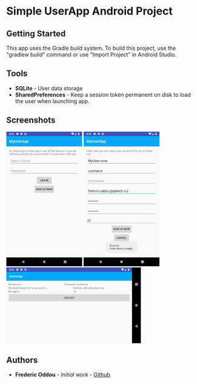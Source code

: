 # Simple UserApp Android Project

## Getting Started
This app uses the Gradle build system. To build this project, use the "gradlew build" command or use "Import Project" in Android Studio.

## Tools
* **SQLite** - User data storage
* **SharedPreferences** - Keep a session token permanent on disk to load the user when launching app.

## Screenshots
<img src="screenshots/signin.png?raw=true" data-canonical-src="screenshots/signin.png?raw=true" width="200" height="355" alt="Sign in" title="Sign in" />
<img src="screenshots/signup.png?raw=true" data-canonical-src="screenshots/signup.png?raw=true" width="200" height="355" alt="Sign up" title="Sign up" />
<img src="screenshots/profile.png?raw=true" data-canonical-src="screenshots/profile.png?raw=true" width="355" height="200" alt="Profile" title="Sign up" />

## Authors
* **Frederic Oddou** - *Initial work* - [Github](https://github.com/faille76)
